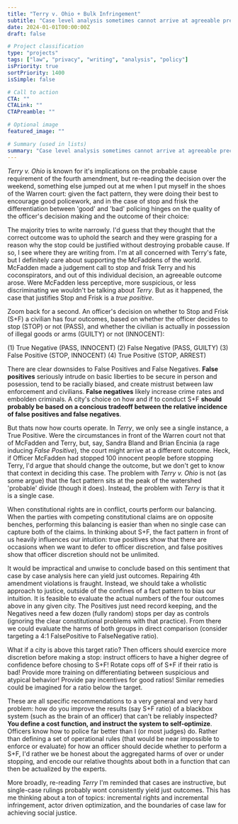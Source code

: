 ```yaml
---
title: "Terry v. Ohio + Bulk Infringement"
subtitle: "Case level analysis sometimes cannot arrive at agreeable precedent."
date: 2024-01-01T00:00:00Z
draft: false

# Project classification
type: "projects"
tags: ["law", "privacy", "writing", "analysis", "policy"]
isPriority: true
sortPriority: 1400
isSimple: false

# Call to action
CTA: ""
CTALink: ""
CTAPreamble: ""

# Optional image
featured_image: ""

# Summary (used in lists)
summary: "Case level analysis sometimes cannot arrive at agreeable precedent."
---
```


_Terry v. Ohio_ is known for it's implications on the probable cause requirement of the fourth amendment, but re-reading the decision over the weekend, something else jumped out at me when I put myself in the shoes of the Warren court: given the fact pattern, they were doing their best to encourage good policework, and in the case of stop and frisk the differentiation between 'good' and 'bad' policing hinges on the quality of the officer's decision making and the outcome of their choice:

The majority tries to write narrowly. I'd guess that they thought that the correct outcome was to uphold the search and they were grasping for a reason why the stop could be justified without destroying probable cause. If so, I see where they are writing from. I'm at all concerned with Terry's fate, but I definitely care about supporting the McFaddens of the world. McFadden made a judgement call to stop and frisk Terry and his coconspirators, and out of this individual decision, an agreeable outcome arose. Were McFadden less perceptive, more suspicious, or less discriminating we wouldn't be talking about _Terry_. But as it happened, the case that justifies Stop and Frisk is a _true positive_.

Zoom back for a second. An officer's decision on whether to Stop and Frisk (S+F) a civilian has four outcomes, based on whether the officer decides to stop (STOP) or not (PASS), and whether the civilian is actually in possession of illegal goods or arms (GUILTY) or not (INNOCENT): 

(1) True Negative (PASS, INNOCENT) 
(2) False Negative (PASS, GUILTY) 
(3) False Positive (STOP, INNOCENT) 
(4) True Positive (STOP, ARREST)

There are clear downsides to False Positives and False Negatives. __False positives__ seriously intrude on basic liberties to be secure in person and posession, tend to be racially biased, and create mistrust between law enforcement and civilians. __False negatives__ likely increase crime rates and embolden criminals. A city's choice on how and if to conduct S+F __should probably be based on a concious tradeoff between the relative incidence of false positives and false negatives__.

But thats now how courts operate. In _Terry_, we only see a single instance, a True Positive. Were the circumstances in front of the Warren court not that of McFadden and Terry, but, say, Sandra Bland and Brian Encinia (a rage inducing _False Positive_), the court might arrive at a different outcome. Heck, if Officer McFadden had stopped 100 innocent people before stopping Terry, I'd argue that should change the outcome, but we don't get to know that context in deciding this case. The problem with _Terry v. Ohio_ is not (as some argue) that the fact pattern sits at the peak of the watershed 'probable' divide (though it does). Instead, the problem with _Terry_ is that it is a single case.

When constitutional rights are in conflict, courts perform our balancing. When the parties with competing constitutional claims are on opposite benches, performing this balancing is easier than when no single case can capture both of the claims. In thinking about S+F, the fact pattern in front of us heavily influences our intuition: true positives show that there are occasions when we want to defer to officer discretion, and false positives show that officer discretion should not be unlimited.

It would be impractical and unwise to conclude based on this sentiment that case by case analysis here can yield just outcomes. Repairing 4th amendment violations is fraught. Instead, we should take a wholistic approach to justice, outside of the confines of a fact pattern to bias our intuition. It is feasible to evaluate the actual numbers of the four outcomes above in any given city. The Positives just need record keeping, and the Negatives  need a few dozen (fully random) stops per day as controls (ignoring the clear constitutional problems with that practice). From there we could evaluate the harms of both groups in direct comparison (consider targeting a 4:1 FalsePositive to FalseNegative ratio). 

What if a city is above this target ratio? Then officers should exercice more discretion before making a stop: instruct officers to have a higher degree of confidence before chosing to S+F! Rotate cops off of S+F if their ratio is bad! Provide more training on differentiating between suspicious and atypical behavior! Provide pay incentives for good ratios! Similar remedies could be imagined for a ratio below the target.

These are all specific recommendations to a very general and very hard problem: how do you improve the results (say S+F ratio) of a blackbox system (such as the brain of an officer) that can't be reliably inspected? __You define a cost function, and instruct the system to self-optimize__. Officers know how to police far better than I (or most judges) do. Rather than defining a set of operational rules (that would be near impossible to enforce or evaluate) for how an officer should decide whether to perform a S+F, I'd rather we be honest about the aggregated harms of over or under stopping, and encode our relative thoughts about both in a function that can then be actualized by the experts.

More broadly, re-reading _Terry_ I'm reminded that cases are instructive, but single-case rulings probably wont consistently yield just outcomes. This has me thinking about a ton of topics: incremental rights and incremental infringement, actor driven optimization, and the boundaries of case law for achieving social justice.
